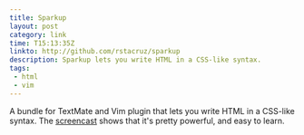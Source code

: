 ```yaml
---
title: Sparkup 
layout: post
category: link
time: T15:13:35Z
linkto: http://github.com/rstacruz/sparkup
description: Sparkup lets you write HTML in a CSS-like syntax.
tags:
 - html
 - vim
---
```

A bundle for TextMate and Vim plugin that lets you write HTML in a CSS-like syntax. The [screencast](http://www.youtube.com/watch?v=Jw3jipcenKc "Sparkup with MacVIM on YouTube") shows that it's pretty powerful, and easy to learn.
